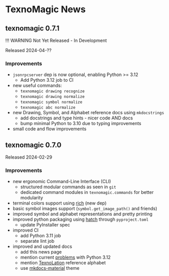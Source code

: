 # TexnoMagic News

## texnomagic 0.7.1

!!! WARNING
    Not Yet Released - In Development

Released 2024-04-??

### Improvements

- `jsonrpcserver` dep is now optional, enabling Python >= 3.12
    - Add Python 3.12 job to CI
- new useful commands:
    - `texnomagic drawing recognize`
    - `texnomagic drawing normalize`
    - `texnomagic symbol normalize`
    - `texnomagic abc normalize`
- new Drawing, Symbol, and Alphabet reference docs using `mkdocstrings`
    - add docstrings and type hints - nicer code AND docs
    - bump minimal Python to 3.10 due to typing improvements
- small code and flow improvements

## texnomagic 0.7.0

Released 2024-02-29

### Improvements

- new ergonomic Command-Line Interface (CLI)
    - structured modular commands as seen in `git`
    - dedicated command modules in `texnomagic.commands` for better modularity
- terminal colors support using [rich](https://github.com/Textualize/rich) (new dep)
- basic symbol images support (`symbol.get_image_path()` and friends)
- improved symbol and alphabet representations and pretty printing
- improved python packaging using [hatch](https://hatch.pypa.io/) through `pyproject.toml`
    - update PyInstaller spec
- improved CI
    - add Python 3.11 job
    - separate lint job
- improved and updated docs
    - add this news page
    - mention current [problems](https://github.com/explodinglabs/jsonrpcserver/issues/273)
      with Python 3.12
    - mention [TexnoLation](https://github.com/texnoforge/texnolatin) reference alphabet
    - use [mkdocs-material](https://squidfunk.github.io/mkdocs-material/) theme
